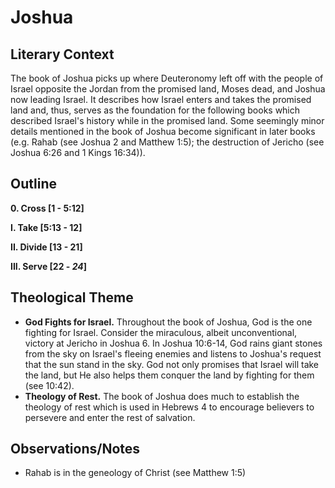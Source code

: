 # Joshua

## Literary Context
The book of Joshua picks up where Deuteronomy left off with the people of Israel opposite the Jordan from the promised land, Moses dead, and Joshua now leading Israel. It describes how Israel enters and takes the promised land and, thus, serves as the foundation for the following books which described Israel's history while in the promised land. Some seemingly minor details mentioned in the book of Joshua become significant in later books (e.g. Rahab (see Joshua 2 and Matthew 1:5); the destruction of Jericho (see Joshua 6:26 and 1 Kings 16:34)).

## Outline

**0. Cross [1 - 5:12]**

**I. Take [5:13 - 12]**

**II. Divide [13 - 21]**

**III. Serve [22 - *24*]**

## Theological Theme
- **God Fights for Israel.** Throughout the book of Joshua, God is the one fighting for Israel. Consider the miraculous, albeit unconventional, victory at Jericho in Joshua 6. In Joshua 10:6-14, God rains giant stones from the sky on Israel's fleeing enemies and listens to Joshua's request that the sun stand in the sky. God not only promises that Israel will take the land, but He also helps them conquer the land by fighting for them (see 10:42).
- **Theology of Rest.** The book of Joshua does much to establish the theology of rest which is used in Hebrews 4 to encourage believers to persevere and enter the rest of salvation.

## Observations/Notes
- Rahab is in the geneology of Christ (see Matthew 1:5)
